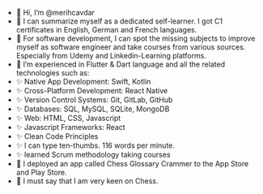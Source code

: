 - 👋 Hi, I’m @merihcavdar
- 👀 I can summarize myself as a dedicated self-learner. I got C1 certificates in English, German and French languages.
- 👀 For software development, I can spot the missing subjects to improve myself as software engineer and take courses from various sources. Especially from Udemy and Linkedin-Learning platforms.
- 👀 I’m experienced in Flutter & Dart language and all the related technologies such as:
- ✨ Native App Development: Swift, Kotlin
- ✨ Cross-Platform Development: React Native
- ✨ Version Control Systems: Git, GitLab, GitHub
- ✨ Databases: SQL, MySQL, SQLite, MongoDB
- ✨ Web: HTML, CSS, Javascript
- ✨ Javascript Frameworks: React
- ✨ Clean Code Principles
- ✨ I can type ten-thumbs. 116 words per minute.
- ✨ learned Scrum methodology taking courses 
- 👀 I deployed an app called Chess Glossary Crammer to the App Store and Play Store.
- 👀 I must say that I am very keen on Chess.

<!---
merihcavdar/merihcavdar is a ✨ special ✨ repository because its `README.md` (this file) appears on your GitHub profile.
You can click the Preview link to take a look at your changes.
--->
